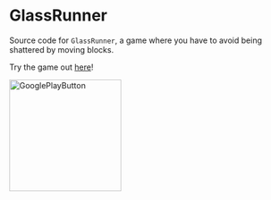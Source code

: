# GlassRunner
Source code for `GlassRunner`, a game where you have to avoid being shattered by moving blocks.

Try the game out [here](https://avivajpeyi.itch.io/glass-runner)!

<a href="https://play.google.com/store/apps/details?id=com.avivajpeyi.GlassRunner">
<img border="0" alt="GooglePlayButton" src="https://cdn.rawgit.com/steverichey/google-play-badge-svg/master/img/en_get.svg" width="200">
